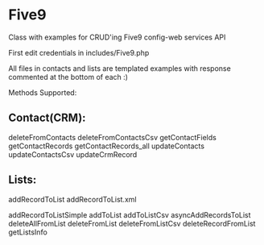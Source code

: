 # Five9
Class with examples for CRUD'ing Five9 config-web services API

First edit credentials in includes/Five9.php

All files in contacts and lists are templated examples with response commented at the bottom of each :)

Methods Supported:

Contact(CRM):
----------------------
deleteFromContacts
deleteFromContactsCsv
getContactFields
getContactRecords
getContactRecords_all
updateContacts
updateContactsCsv
updateCrmRecord

Lists:
----------------------
addRecordToList
addRecordToList.xml

addRecordToListSimple
addToList
addToListCsv
asyncAddRecordsToList
deleteAllFromList
deleteFromList
deleteFromListCsv
deleteRecordFromList
getListsInfo